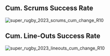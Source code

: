 
## Cum. Scrums Success Rate

![super_rugby_2023_scrums_cum_change_R10](https://user-images.githubusercontent.com/20558188/236134274-da2a5757-79b1-4213-a140-94e400cd5a47.png)

## Cum. Line-Outs Success Rate

![super_rugby_2023_lineouts_cum_change_R10](https://user-images.githubusercontent.com/20558188/236134312-fe6dd492-a6b2-40a6-9c90-0b9864a58226.png)
